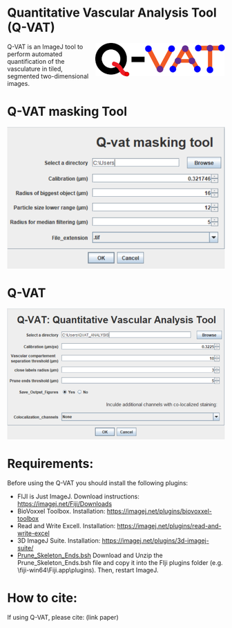 # Quantitative Vascular Analysis Tool (Q-VAT)

<img src="Images/Q-vat%20logo.png" width="300" align="right">

Q-VAT is an ImageJ tool to perform automated quantification of the vasculature in tiled, segmented two-dimensional images.





# Q-VAT masking Tool

<img src="Images/Q-VAT%20masking%20tool GUI.PNG" width="600" align="center">


# Q-VAT

<img src="Images/Q-VAT-GUI.png" width="600" align="center">


# Requirements:

Before using the Q-VAT you should install the following plugins: 

- FIJI is Just ImageJ. Download instructions: https://imagej.net/Fiji/Downloads
- BioVoxxel Toolbox. Installation: https://imagej.net/plugins/biovoxxel-toolbox
- Read and Write Excell. Installation: https://imagej.net/plugins/read-and-write-excel
- 3D ImageJ Suite. Installation: https://imagej.net/plugins/3d-imagej-suite/
- [Prune_Skeleton_Ends.bsh](https://gist.github.com/lacan/0a12113b1497db86d7df3ef102efd34d#file-prune_skeleton_ends-bsh)
Download and Unzip the Prune_Skeleton_Ends.bsh file and copy it into the FIji plugins folder (e.g. \fiji-win64\Fiji.app\plugins). Then,  restart ImageJ. 

#  How to cite:

If using Q-VAT, please cite: (link paper)

